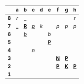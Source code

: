|     |  a  |  b  |  c  |  d  |  e  |  f  |  g  |  h  |
|:---:|:---:|:---:|:---:|:---:|:---:|:---:|:---:|:---:|
|  **8**  |  _r_  |  [_](http://localhost:8080/api/chess/play?move=b7b8)  |     |     |     |     |     |  _r_  |
|  **7**  |  [_](http://localhost:8080/api/chess/play?move=b7a7)  |  [**R**](http://localhost:8080/api/chess/select?square=b7)  |  [_p_](http://localhost:8080/api/chess/play?move=b7c7)  |  _k_  |     |  _p_  |  _p_  |  _p_  |
|  **6**  |     |  [_b_](http://localhost:8080/api/chess/play?move=b7b6)  |     |     |  _b_  |     |     |     |
|  **5**  |     |     |     |     |  [**P**](https://github.com/grim-kalman)  |     |     |     |
|  **4**  |     |     |  _n_  |     |     |     |     |     |
|  **3**  |     |     |     |     |     |  [**N**](http://localhost:8080/api/chess/select?square=f3)  |  [**P**](http://localhost:8080/api/chess/select?square=g3)  |     |
|  **2**  |     |     |     |     |     |  [**P**](https://github.com/grim-kalman)  |  [**K**](http://localhost:8080/api/chess/select?square=g2)  |  [**P**](http://localhost:8080/api/chess/select?square=h2)  |
|  **1**  |     |     |     |     |     |     |     |     |
